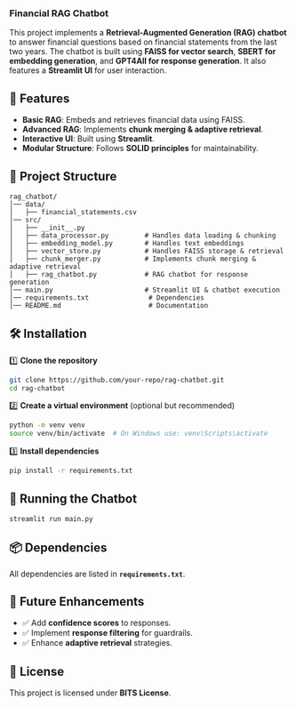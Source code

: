 ### Financial RAG Chatbot

This project implements a **Retrieval-Augmented Generation (RAG) chatbot** to answer financial questions based on financial statements from the last two years. The chatbot is built using **FAISS for vector search**, **SBERT for embedding generation**, and **GPT4All for response generation**. It also features a **Streamlit UI** for user interaction.

## 🚀 Features
- **Basic RAG**: Embeds and retrieves financial data using FAISS.
- **Advanced RAG**: Implements **chunk merging & adaptive retrieval**.
- **Interactive UI**: Built using **Streamlit**.
- **Modular Structure**: Follows **SOLID principles** for maintainability.

## 📁 Project Structure
```
rag_chatbot/
│── data/
│   ├── financial_statements.csv
│── src/
│   ├── __init__.py
│   ├── data_processor.py         # Handles data loading & chunking
│   ├── embedding_model.py        # Handles text embeddings
│   ├── vector_store.py           # Handles FAISS storage & retrieval
│   ├── chunk_merger.py           # Implements chunk merging & adaptive retrieval
│   ├── rag_chatbot.py            # RAG chatbot for response generation
│── main.py                       # Streamlit UI & chatbot execution
│── requirements.txt               # Dependencies
│── README.md                      # Documentation
```

## 🛠️ Installation
1️⃣ **Clone the repository**
```bash
git clone https://github.com/your-repo/rag-chatbot.git
cd rag-chatbot
```

2️⃣ **Create a virtual environment** (optional but recommended)
```bash
python -m venv venv
source venv/bin/activate  # On Windows use: venv\Scripts\activate
```

3️⃣ **Install dependencies**
```bash
pip install -r requirements.txt
```

## 🚀 Running the Chatbot
```bash
streamlit run main.py
```

## 📦 Dependencies
All dependencies are listed in **`requirements.txt`**.

## 📌 Future Enhancements
- ✅ Add **confidence scores** to responses.
- ✅ Implement **response filtering** for guardrails.
- ✅ Enhance **adaptive retrieval** strategies.

## 📄 License
This project is licensed under **BITS License**.